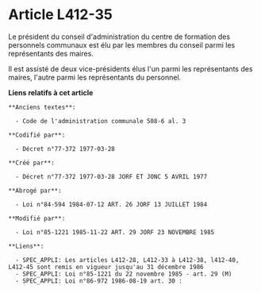 # Article L412-35

Le président du conseil d'administration du centre de formation des personnels communaux est élu par les membres du conseil
parmi les représentants des maires.

Il est assisté de deux vice-présidents élus l'un parmi les représentants des maires, l'autre parmi les représentants du
personnel.

**Liens relatifs à cet article**

	**Anciens textes**:

	  - Code de l'administration communale 508-6 al. 3

	**Codifié par**:

	  - Décret n°77-372 1977-03-28

	**Créé par**:

	  - Décret n°77-372 1977-03-28 JORF ET JONC 5 AVRIL 1977

	**Abrogé par**:

	  - Loi n°84-594 1984-07-12 ART. 26 JORF 13 JUILLET 1984

	**Modifié par**:

	  - Loi n°85-1221 1985-11-22 ART. 29 JORF 23 NOVEMBRE 1985

	**Liens**:

	  - SPEC_APPLI: Les articles L412-28, L412-33 à L412-38, l412-40, L412-45 sont remis en vigueur jusqu'au 31 décembre 1986
	  - SPEC_APPLI: Loi n°85-1221 du 22 novembre 1985 - art. 29 (M)
	  - SPEC_APPLI: Loi n°86-972 1986-08-19 art. 30 :
